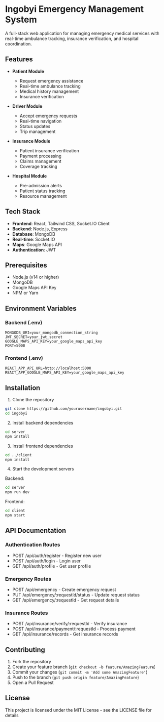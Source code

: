 # Ingobyi Emergency Management System

A full-stack web application for managing emergency medical services with real-time ambulance tracking, insurance verification, and hospital coordination.

## Features

- **Patient Module**
  - Request emergency assistance
  - Real-time ambulance tracking
  - Medical history management
  - Insurance verification

- **Driver Module**
  - Accept emergency requests
  - Real-time navigation
  - Status updates
  - Trip management

- **Insurance Module**
  - Patient insurance verification
  - Payment processing
  - Claims management
  - Coverage tracking

- **Hospital Module**
  - Pre-admission alerts
  - Patient status tracking
  - Resource management

## Tech Stack

- **Frontend**: React, Tailwind CSS, Socket.IO Client
- **Backend**: Node.js, Express
- **Database**: MongoDB
- **Real-time**: Socket.IO
- **Maps**: Google Maps API
- **Authentication**: JWT

## Prerequisites

- Node.js (v14 or higher)
- MongoDB
- Google Maps API Key
- NPM or Yarn

## Environment Variables

### Backend (.env)
```
MONGODB_URI=your_mongodb_connection_string
JWT_SECRET=your_jwt_secret
GOOGLE_MAPS_API_KEY=your_google_maps_api_key
PORT=5000
```

### Frontend (.env)
```
REACT_APP_API_URL=http://localhost:5000
REACT_APP_GOOGLE_MAPS_API_KEY=your_google_maps_api_key
```

## Installation

1. Clone the repository
```bash
git clone https://github.com/yourusername/ingobyi.git
cd ingobyi
```

2. Install backend dependencies
```bash
cd server
npm install
```

3. Install frontend dependencies
```bash
cd ../client
npm install
```

4. Start the development servers

Backend:
```bash
cd server
npm run dev
```

Frontend:
```bash
cd client
npm start
```

## API Documentation

### Authentication Routes
- POST /api/auth/register - Register new user
- POST /api/auth/login - Login user
- GET /api/auth/profile - Get user profile

### Emergency Routes
- POST /api/emergency - Create emergency request
- PUT /api/emergency/:requestId/status - Update request status
- GET /api/emergency/:requestId - Get request details

### Insurance Routes
- POST /api/insurance/verify/:requestId - Verify insurance
- POST /api/insurance/payment/:requestId - Process payment
- GET /api/insurance/records - Get insurance records

## Contributing

1. Fork the repository
2. Create your feature branch (`git checkout -b feature/AmazingFeature`)
3. Commit your changes (`git commit -m 'Add some AmazingFeature'`)
4. Push to the branch (`git push origin feature/AmazingFeature`)
5. Open a Pull Request

## License

This project is licensed under the MIT License - see the LICENSE file for details
